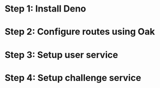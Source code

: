 # Step 1: Install Deno

# Step 2: Configure routes using Oak

# Step 3: Setup user service

# Step 4: Setup challenge service
